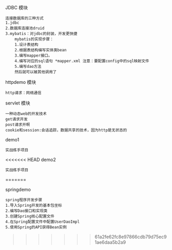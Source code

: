 JDBC 模块

    连接数据库的三种方式
    1.jdbc
    2.数据库连接池druid
    3.mybatis：对jdbc的封装，开发更快捷
        mybatis的实现步骤：
        1.设计表结构
        2.根据表结构编写实体类bean
        3.编写mapper接口。
        4.编写对应的sql语句 *mapper.xml 注意：要配置config中的sql映射文件
        5.编写dao方法
        然后就可以被其他调用了
        



httpdemo 模块

    http请求：网络通信

servlet 模块

    一种动态web的开发技术
    get请求开发
    post请求开啊
    cookie和session:会话追踪，数据共享的技术，因为http是无状态的  

demo1

    实战练手项目

<<<<<<< HEAD
demo2
    
    实战练手项目
=======

springdemo
    
    spring程序开发步骤
    1.导入Spring开发的基本包坐标
    2.编写Dao接口和实现类
    3.创建Spring核心配置文件
    4.在Spring配置文件中配置UserDaoImpl
    5.使用Spring的API获得Bean实例

>>>>>>> 61a2fe62fc8e97866cdb79d75ec91ae6daa5b2a9
